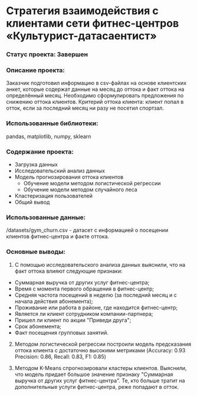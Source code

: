 # Cтратегия взаимодействия с клиентами сети фитнес-центров «Культурист-датасаентист»

### Статус проекта: Завершен

### Описание проекта: 
Заказчик подготовил информацию в csv-файлах на основе клиентских анкет, которые содержат данные на месяц до оттока и факт оттока на определённый месяц.
Необходимо сформулировать предложения по снижению оттока клиентов.
Критерий оттока клиента: клиент попал в отток, если за последний месяц ни разу не посетил спортзал.

### Использованные библиотеки: 
pandas, matplotlib, numpy, sklearn

### Содержание проекта:
- Загрузка данных
- Исследовательский анализ данных
- Модель прогнозирования оттока клиентов
  - Обучение модели методом логистической регрессии
  - Обучение модели методом случайного леса
- Кластеризация пользователей
- Общий вывод

### Использованные данные:
/datasets/gym_churn.csv - датасет с информацией о посещении клиентов фитнес-центра и факте оттока.

### Основные выводы:
1) С помощью исследовательского анализа данных выяснили, что на факт оттока влияют следующие признаки:
- Суммарная выручка от других услуг фитнес-центра;
- Время с момента первого обращения в фитнес-центр;
- Средняя частота посещений в неделю (за последний месяц и с начала действия абонемента);
- Проживание или работа в районе, где находится фитнес-центр;
- Является ли клиент сотрудником компании-партнера;
- Пришел ли клиент по акции "Приведи друга";
- Срок абонемента;
- Факт посещения групповых занятий.

2) Методом логистической регрессии построили модель предсказания оттока клиента с достаточно высокими метриками (Accuracy: 0.93 Precision: 0.86, Recall: 0.83, F1: 0.85)

3) Методом K-Means спрогнозировали кластеры клиентов. Выяснили, что модель придает большое значение признаку "Суммарная выручка от других услуг фитнес-центра". Те, кто больше тратит на дополнительные услуги фитнес-центра, реже попадают в отток.
